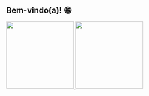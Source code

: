 ## Bem-vindo(a)! 😁

 <div>
   <a href="https://github.com/Mars-Haley">
   <img height="180em" src="https://github-readme-stats.vercel.app/api?username=Mars-Haley&show_icons=true&theme=gruvbox&include_all_commits=true&count_private=true"/>
   <img height="180em" src="https://github-readme-stats.vercel.app/api/top-langs/?username=Mars-Haley&layout=compact&langs_count=6&theme=gruvbox"/>
</div>
 
<br>

